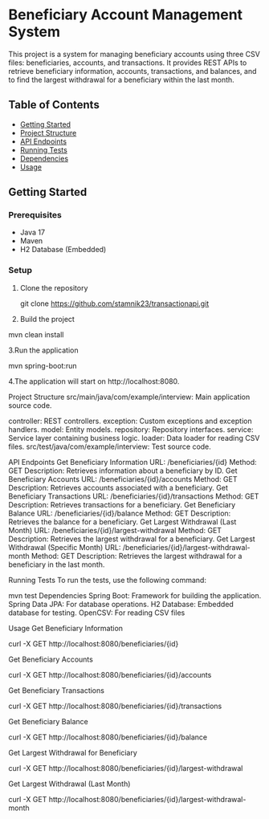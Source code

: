 # Beneficiary Account Management System

This project is a system for managing beneficiary accounts using three CSV files: beneficiaries, accounts, and transactions. It provides REST APIs to retrieve beneficiary information, accounts, transactions, and balances, and to find the largest withdrawal for a beneficiary within the last month.
## Table of Contents

- [Getting Started](#getting-started)
- [Project Structure](#project-structure)
- [API Endpoints](#api-endpoints)
- [Running Tests](#running-tests)
- [Dependencies](#dependencies)
- [Usage](#usage)


## Getting Started

### Prerequisites

- Java 17
- Maven
- H2 Database (Embedded)

### Setup

1. Clone the repository
   
   git clone https://github.com/stamnik23/transactionapi.git
   
2. Build the project

  mvn clean install
  
3.Run the application

  mvn spring-boot:run
  
4.The application will start on http://localhost:8080.

Project Structure
src/main/java/com/example/interview: Main application source code.

controller: REST controllers.
exception: Custom exceptions and exception handlers.
model: Entity models.
repository: Repository interfaces.
service: Service layer containing business logic.
loader: Data loader for reading CSV files.
src/test/java/com/example/interview: Test source code.



API Endpoints
Get Beneficiary Information
URL: /beneficiaries/{id}
Method: GET
Description: Retrieves information about a beneficiary by ID.
Get Beneficiary Accounts
URL: /beneficiaries/{id}/accounts
Method: GET
Description: Retrieves accounts associated with a beneficiary.
Get Beneficiary Transactions
URL: /beneficiaries/{id}/transactions
Method: GET
Description: Retrieves transactions for a beneficiary.
Get Beneficiary Balance
URL: /beneficiaries/{id}/balance
Method: GET
Description: Retrieves the balance for a beneficiary.
Get Largest Withdrawal (Last Month)
URL: /beneficiaries/{id}/largest-withdrawal
Method: GET
Description: Retrieves the largest withdrawal for a beneficiary.
Get Largest Withdrawal (Specific Month)
URL: /beneficiaries/{id}/largest-withdrawal-month
Method: GET
Description: Retrieves the largest withdrawal for a beneficiary in the last month.


Running Tests
To run the tests, use the following command:

mvn test
Dependencies
Spring Boot: Framework for building the application.
Spring Data JPA: For database operations.
H2 Database: Embedded database for testing.
OpenCSV: For reading CSV files


Usage
Get Beneficiary Information


curl -X GET http://localhost:8080/beneficiaries/{id}

Get Beneficiary Accounts


curl -X GET http://localhost:8080/beneficiaries/{id}/accounts

Get Beneficiary Transactions


curl -X GET http://localhost:8080/beneficiaries/{id}/transactions

Get Beneficiary Balance

curl -X GET http://localhost:8080/beneficiaries/{id}/balance

Get Largest Withdrawal for Beneficiary

curl -X GET http://localhost:8080/beneficiaries/{id}/largest-withdrawal

Get Largest Withdrawal (Last Month)

curl -X GET http://localhost:8080/beneficiaries/{id}/largest-withdrawal-month

